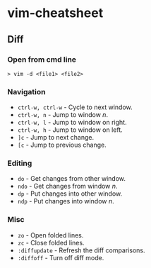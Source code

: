 # vim-cheatsheet

## Diff

### Open from cmd line

```
> vim -d <file1> <file2>
```

### Navigation

* `ctrl-w, ctrl-w` - Cycle to next window.
* `ctrl-w, n` - Jump to window *n*.
* `ctrl-w, l` - Jump to window on right.
* `ctrl-w, h` - Jump to window on left.
* `]c` - Jump to next change.
* `[c` - Jump to previous change.

### Editing

* `do` - Get changes from other window.
* `ndo` - Get changes from window *n*.
* `dp` - Put changes into other window.
* `ndp` - Put changes into window *n*.

### Misc

* `zo` - Open folded lines.
* `zc` - Close folded lines.
* `:diffupdate` - Refresh the diff comparisons.
* `:diffoff` - Turn off diff mode.
